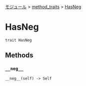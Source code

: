 [モジュール](../index.md) > [method_traits](./index.md) > [HasNeg]()

# HasNeg

```
trait HasNeg
```

## Methods

### `__neg__`

```
__neg__(self) -> Self
```

